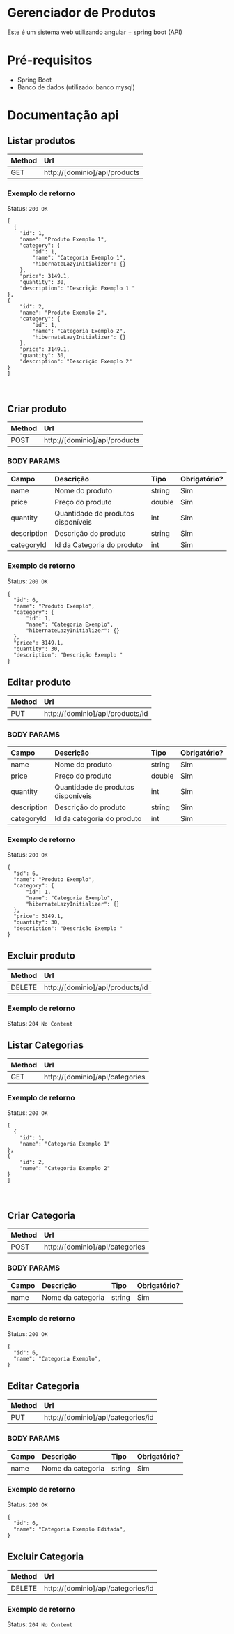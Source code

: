<h1> Gerenciador de Produtos </h1>

<p> Este é um sistema web utilizando angular + spring boot (API)  </p>

<h1> Pré-requisitos </h1>

- Spring Boot
- Banco de dados (utilizado: banco mysql)

<h1> Documentação api </h1>

<h2> Listar produtos </h2>

| Method | Url                               |
|:-------|:----------------------------------|
| GET    | http://[dominio]/api/products|

### Exemplo de retorno

Status: `200 OK`

```
[
  {
    "id": 1,
    "name": "Produto Exemplo 1",
    "category": {
        "id": 1,
        "name": "Categoria Exemplo 1",
        "hibernateLazyInitializer": {}
    },
    "price": 3149.1,
    "quantity": 30,
    "description": "Descrição Exemplo 1 "
},
{
    "id": 2,
    "name": "Produto Exemplo 2",
    "category": {
        "id": 1,
        "name": "Categoria Exemplo 2",
        "hibernateLazyInitializer": {}
    },
    "price": 3149.1,
    "quantity": 30,
    "description": "Descrição Exemplo 2"
}
]
```
  
  <br>
  
  <h2> Criar produto </h2>

| Method | Url                               |
|:-------|:----------------------------------|
| POST   | http://[dominio]/api/products|

### BODY PARAMS

| Campo             |  Descrição                           | Tipo    | Obrigatório? |
|:------------------|:-------------------------------------|:--------|:-------------|
| name              | Nome do produto                      | string  | Sim          |
| price             | Preço do produto                     | double  | Sim          |
| quantity          | Quantidade de produtos disponíveis   | int     | Sim          |
| description       | Descrição do produto                 | string  | Sim          |
| categoryId        | Id da Categoria do produto           | int     | Sim          |

### Exemplo de retorno
  
  Status: `200 OK`
  
  ```
{
    "id": 6,
    "name": "Produto Exemplo",
    "category": {
        "id": 1,
        "name": "Categoria Exemplo",
        "hibernateLazyInitializer": {}
    },
    "price": 3149.1,
    "quantity": 30,
    "description": "Descrição Exemplo "
}
```

  <h2> Editar produto </h2>

| Method | Url                               |
|:-------|:----------------------------------|
| PUT    | http://[dominio]/api/products/id|

### BODY PARAMS

| Campo             |  Descrição                           | Tipo    | Obrigatório? |
|:------------------|:-------------------------------------|:--------|:-------------|
| name              | Nome do produto                      | string  | Sim          |
| price             | Preço do produto                     | double  | Sim          |
| quantity          | Quantidade de produtos disponíveis   | int     | Sim          |
| description       | Descrição do produto                 | string  | Sim          |
| categoryId        | Id da categoria do produto           | int     | Sim          |

### Exemplo de retorno
  
  Status: `200 OK`
  
  ```
{
    "id": 6,
    "name": "Produto Exemplo",
    "category": {
        "id": 1,
        "name": "Categoria Exemplo",
        "hibernateLazyInitializer": {}
    },
    "price": 3149.1,
    "quantity": 30,
    "description": "Descrição Exemplo "
}
```
  
  <h2> Excluir produto </h2>

| Method | Url                               |
|:-------|:----------------------------------|
| DELETE | http://[dominio]/api/products/id|

### Exemplo de retorno
  
  Status: `204 No Content`
  
 
<h2> Listar Categorias </h2>

| Method | Url                               |
|:-------|:----------------------------------|
| GET    | http://[dominio]/api/categories|

### Exemplo de retorno

Status: `200 OK`

```
[
  {
    "id": 1,
    "name": "Categoria Exemplo 1"
},
{
    "id": 2,
    "name": "Categoria Exemplo 2"
}
]
```
  
  <br>
  
  <h2> Criar Categoria </h2>

| Method | Url                               |
|:-------|:----------------------------------|
| POST   | http://[dominio]/api/categories|

### BODY PARAMS

| Campo             |  Descrição                           | Tipo    | Obrigatório? |
|:------------------|:-------------------------------------|:--------|:-------------|
| name              | Nome da categoria                    | string  | Sim          |

### Exemplo de retorno
  
  Status: `200 OK`
  
  ```
{
    "id": 6,
    "name": "Categoria Exemplo",
}
```

  <h2> Editar Categoria </h2>

| Method | Url                               |
|:-------|:----------------------------------|
| PUT    | http://[dominio]/api/categories/id|

### BODY PARAMS

| Campo             |  Descrição                           | Tipo    | Obrigatório? |
|:------------------|:-------------------------------------|:--------|:-------------|
| name              | Nome da categoria                    | string  | Sim          |

### Exemplo de retorno
  
  Status: `200 OK`
  
  ```
{
    "id": 6,
    "name": "Categoria Exemplo Editada",
}
```
  
  <h2> Excluir Categoria </h2>

| Method | Url                               |
|:-------|:----------------------------------|
| DELETE | http://[dominio]/api/categories/id|

### Exemplo de retorno
  
  Status: `204 No Content`
  
  
